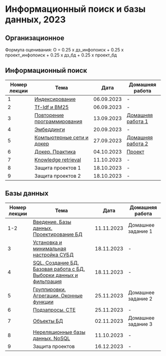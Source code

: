 # Информационный поиск и базы данных, 2023
## Организационное
Формула оценивания: О = 0.25 х дз_инфопоиск + 0.25 х проект_инфопоиск + 0.25 х дз_бд + 0.25 х проект_бд

## Информационный поиск
| Номер лекции | Тема | Дата | Домашняя работа |
|----------|----------|----------|----------|
| 1   | [Индексирование](https://github.com/tokubetsu/infopoisk_bd_2023/blob/main/infopoisk/lectures/infopoisk_1.pdf)   | 06.09.2023   | - |
| 2    | [Tf-Idf и BM25](https://github.com/tokubetsu/infopoisk_bd_2023/blob/main/infopoisk/lectures/infopoisk_2.pdf)   | 06.09.2023   | - |
| 3    | [Повторение программирования](https://github.com/tokubetsu/infopoisk_bd_2023/blob/main/infopoisk/lectures/infopoisk_3.ipynb)   | 13.09.2023   | [Домашняя работа 1](https://github.com/tokubetsu/infopoisk_bd_2023/blob/main/infopoisk/homework/homework_1.md) |
| 4    | [Эмбеддинги](https://github.com/tokubetsu/infopoisk_bd_2023/blob/main/infopoisk/lectures/infopoisk_4.pdf)   | 20.09.2023   | - |
| 5    | [Компьютерные сети и докер](https://github.com/tokubetsu/infopoisk_bd_2023/blob/main/infopoisk/lectures/infopoisk_5.pdf)   | 27.09.2023   | [Домашняя работа 2](https://github.com/tokubetsu/infopoisk_bd_2023/blob/main/infopoisk/homework/homework_2.md) |
| 6    | [Докер. Практика](https://github.com/tokubetsu/infopoisk_bd_2023/blob/main/infopoisk/lectures/infopoisk_6.md)   | 04.10.2023   | [Проект](https://github.com/tokubetsu/infopoisk_bd_2023/blob/main/infopoisk/homework/project.md) |
| 7    | [Knowledge retrieval](https://github.com/tokubetsu/infopoisk_bd_2023/blob/main/infopoisk/lectures/infopoisk_7.pdf)   | 11.10.2023   | - |
| 8    | Защита проектов 1   | 18.10.2023   | - |
| 9    | Защита проектов 2   | 18.10.2023   | - |

## Базы данных
| Номер лекции | Тема | Дата | Домашняя работа |
|----------|----------|----------|----------|
| 1-2   | [Введение. Базы данных. Проектирование БД](https://docs.google.com/presentation/d/1yrrk1vmM0mvqNOfeb6I26G1J-k8LowPU1wpxbOFRfOA/edit?usp=sharing)   | 11.11.2023   | Домашнее задание 1 |
| 3    | [Установка и минимальная настройка СУБД](https://docs.google.com/presentation/d/17eKyfVixv_77l_PqWhrrnTU79ZN5HeWMOPsjho_ZEkc/edit?usp=sharing)   | 18.11.2023   | - |
| 4    | [SQL. Создание БД. Базовая работа с БД. Выборки данных и фильтрация](https://docs.google.com/presentation/d/1W976YAu6qjSUTEMIZsQ5Ru8Qp9uNY3ucJKeSSdYccd0/edit?usp=sharing)   | 18.11.2023   | - |
| 5    | [Группировки. Агрегации. Оконные функции](https://docs.google.com/presentation/d/1_zHe7tNUeqyJ5e7Dah-GMWvcdYmUbHfN7CMy07RGuuQ/edit?usp_sharing)   | 25.11.2023   | Домашнее задание 2 |
| 6    | [Подзапросы. CTE](https://docs.google.com/presentation/d/1lPz01cF1bXY8IBij5KeFA7fO0yOHxAAAnRrLVr1HBXI/edit?usp=sharing)   | 25.11.2023   | - |
| 7    | [Объекты БД]()   | 02.11.2023   | Домашнее задание 3 |
| 8    | [Нереляционные базы данных. NoSQL]()   | 11.10.2023   | - |
| 9    | Защита проектов   | 16.12.2023   | - |
